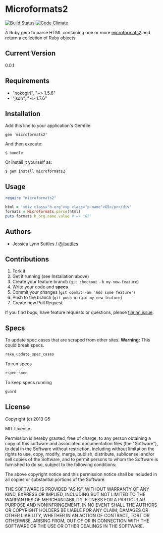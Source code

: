 # Microformats2

[![Build Status](https://travis-ci.org/G5/microformats2.png?branch=master)](https://travis-ci.org/G5/microformats2)
[![Code Climate](https://codeclimate.com/github/G5/microformats2.png)](https://codeclimate.com/github/G5/microformats2)

A Ruby gem to parse HTML containing one or more
[microformats2](http://microformats.org/wiki/microformats-2)
and return a collection of Ruby objects.



## Current Version

0.0.1


## Requirements

* "nokogiri", "~> 1.5.6"
* "json", "~> 1.7.6"


## Installation

Add this line to your application's Gemfile:

    gem 'microformats2'

And then execute:

    $ bundle

Or install it yourself as:

    $ gem install microformats2


## Usage

```ruby
require "microformats2"

html = '<div class="h-org"><p class="p-name">G5</p></div'
formats = Microformats.parse(html)
puts formats.h_org.name.value # => "G5"
```


## Authors

* Jessica Lynn Suttles / [@jlsuttles](https://github.com/jlsuttles)


## Contributions

1. Fork it
2. Get it running (see Installation above)
3. Create your feature branch (`git checkout -b my-new-feature`)
4. Write your code and **specs**
5. Commit your changes (`git commit -am 'Add some feature'`)
6. Push to the branch (`git push origin my-new-feature`)
7. Create new Pull Request

If you find bugs, have feature requests or questions, please
[file an issue](https://github.com/G5/microformats2/issues).


## Specs

To update spec cases that are scraped from other sites.
**Warning:** This could break specs.
```bash
rake update_spec_cases
```

To run specs
```bash
rspec spec
```

To keep specs running
```bash
guard
```


## License

Copyright (c) 2013 G5

MIT License

Permission is hereby granted, free of charge, to any person obtaining
a copy of this software and associated documentation files (the
"Software"), to deal in the Software without restriction, including
without limitation the rights to use, copy, modify, merge, publish,
distribute, sublicense, and/or sell copies of the Software, and to
permit persons to whom the Software is furnished to do so, subject to
the following conditions:

The above copyright notice and this permission notice shall be
included in all copies or substantial portions of the Software.

THE SOFTWARE IS PROVIDED "AS IS", WITHOUT WARRANTY OF ANY KIND,
EXPRESS OR IMPLIED, INCLUDING BUT NOT LIMITED TO THE WARRANTIES OF
MERCHANTABILITY, FITNESS FOR A PARTICULAR PURPOSE AND
NONINFRINGEMENT. IN NO EVENT SHALL THE AUTHORS OR COPYRIGHT HOLDERS BE
LIABLE FOR ANY CLAIM, DAMAGES OR OTHER LIABILITY, WHETHER IN AN ACTION
OF CONTRACT, TORT OR OTHERWISE, ARISING FROM, OUT OF OR IN CONNECTION
WITH THE SOFTWARE OR THE USE OR OTHER DEALINGS IN THE SOFTWARE.
